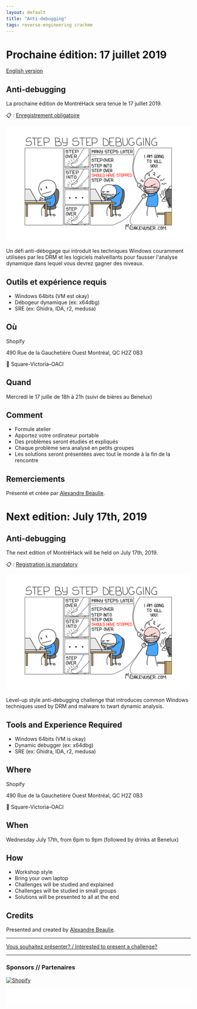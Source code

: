 ```yaml
---
layout: default
title: "Anti-debugging"
tags: reverse-engineering crackme
---
```


# Prochaine édition: 17 juillet 2019

[English version](#english)

## Anti-debugging

La prochaine édition de MontréHack sera tenue le 17 juillet 2019.

:clipboard: : [Enregistrement obligatoire](https://www.eventbrite.ca/e/billets-montrehack-anti-debuging-workshop-65327409039)

![Keep stepping!](/images/19-07_anti_debugging.png)

Un défi anti-débogage qui introduit les techniques Windows couramment utilisées par les DRM et les logiciels malveillants pour fausser l'analyse dynamique dans lequel vous devrez gagner des niveaux.

## Outils et expérience requis

* Windows 64bits (VM est okay)
* Débogeur dynamique (ex: x64dbg)
* SRE (ex: Ghidra, IDA, r2, medusa)

## Où

Shopify

490 Rue de la Gauchetière Ouest Montréal, QC H2Z 0B3 

:train2: Square-Victoria–OACI

## Quand

Mercredi le 17 juille de 18h à 21h (suivi de bières au Benelux)

## Comment
 
* Formule atelier
* Apportez votre ordinateur portable
* Des problèmes seront étudiés et expliqués
* Chaque problème sera analysé en petits groupes
* Les solutions seront présentées avec tout le monde à la fin de la rencontre

## Remerciements

Présenté et créée par [Alexandre Beaulie](https://twitter.com/alxbl_sec).


<a id="english"></a>

# Next edition: July 17th, 2019

## Anti-debugging

The next edition of MontréHack will be held on July 17th, 2019.

:clipboard: : [Registration is mandatory](https://www.eventbrite.ca/e/billets-montrehack-anti-debuging-workshop-65327409039)

![Keep stepping!](/images/19-07_anti_debugging.png)

Level-up style anti-debugging challenge that introduces common Windows techniques used by DRM and malware to twart dynamic analysis.

## Tools and Experience Required

* Windows 64bits (VM is okay)
* Dynamic debugger (ex: x64dbg)
* SRE (ex: Ghidra, IDA, r2, medusa)

## Where

Shopify

490 Rue de la Gauchetière Ouest Montréal, QC H2Z 0B3 

:train2: Square-Victoria–OACI

## When

Wednesday July 17th, from 6pm to 9pm (followed by drinks at Benelux)

## How

* Workshop style
* Bring your own laptop
* Challenges will be studied and explained
* Challenges will be studied in small groups
* Solutions will be presented to all at the end

## Credits

Presented and created by [Alexandre Beaulie](https://twitter.com/alxbl_sec).

<hr/>

[Vous souhaitez présenter? / Interested to present a challenge?](https://github.com/montrehack/montrehack.github.com/wiki/Present-at-Montrehack)

<hr/>

### Sponsors // Partenaires

[![Shopify](https://inviqa-uk-res.cloudinary.com/image/upload/c_pad,f_auto,h_480,q_auto,w_480/v1545390335/images/logos/partner/shopify-logo-white-transparent.png?itok=R8HgV4GJ)](https://www.shopify.ca/)

[![Brasserie Benelux](/images/benelux.png)](http://brasseriebenelux.com/)
